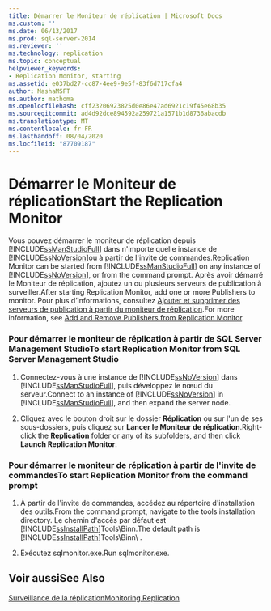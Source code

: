 ```yaml
---
title: Démarrer le Moniteur de réplication | Microsoft Docs
ms.custom: ''
ms.date: 06/13/2017
ms.prod: sql-server-2014
ms.reviewer: ''
ms.technology: replication
ms.topic: conceptual
helpviewer_keywords:
- Replication Monitor, starting
ms.assetid: e037bd27-cc87-4ee9-9e5f-83f6d717cfa4
author: MashaMSFT
ms.author: mathoma
ms.openlocfilehash: cff23206923825d0e86e47ad6921c19f45e68b35
ms.sourcegitcommit: ad4d92dce894592a259721a1571b1d8736abacdb
ms.translationtype: MT
ms.contentlocale: fr-FR
ms.lasthandoff: 08/04/2020
ms.locfileid: "87709187"
---
```

# <a name="start-the-replication-monitor"></a><span data-ttu-id="1ffce-102">Démarrer le Moniteur de réplication</span><span class="sxs-lookup"><span data-stu-id="1ffce-102">Start the Replication Monitor</span></span>
  <span data-ttu-id="1ffce-103">Vous pouvez démarrer le moniteur de réplication depuis [!INCLUDE[ssManStudioFull](../../../includes/ssmanstudiofull-md.md)] dans n'importe quelle instance de [!INCLUDE[ssNoVersion](../../../includes/ssnoversion-md.md)]ou à partir de l'invite de commandes.</span><span class="sxs-lookup"><span data-stu-id="1ffce-103">Replication Monitor can be started from [!INCLUDE[ssManStudioFull](../../../includes/ssmanstudiofull-md.md)] on any instance of [!INCLUDE[ssNoVersion](../../../includes/ssnoversion-md.md)], or from the command prompt.</span></span> <span data-ttu-id="1ffce-104">Après avoir démarré le Moniteur de réplication, ajoutez un ou plusieurs serveurs de publication à surveiller.</span><span class="sxs-lookup"><span data-stu-id="1ffce-104">After starting Replication Monitor, add one or more Publishers to monitor.</span></span> <span data-ttu-id="1ffce-105">Pour plus d’informations, consultez [Ajouter et supprimer des serveurs de publication à partir du moniteur de réplication](add-and-remove-publishers-from-replication-monitor.md).</span><span class="sxs-lookup"><span data-stu-id="1ffce-105">For more information, see [Add and Remove Publishers from Replication Monitor](add-and-remove-publishers-from-replication-monitor.md).</span></span>  
  
### <a name="to-start-replication-monitor-from-sql-server-management-studio"></a><span data-ttu-id="1ffce-106">Pour démarrer le moniteur de réplication à partir de SQL Server Management Studio</span><span class="sxs-lookup"><span data-stu-id="1ffce-106">To start Replication Monitor from SQL Server Management Studio</span></span>  
  
1.  <span data-ttu-id="1ffce-107">Connectez-vous à une instance de [!INCLUDE[ssNoVersion](../../../includes/ssnoversion-md.md)] dans [!INCLUDE[ssManStudioFull](../../../includes/ssmanstudiofull-md.md)], puis développez le nœud du serveur.</span><span class="sxs-lookup"><span data-stu-id="1ffce-107">Connect to an instance of [!INCLUDE[ssNoVersion](../../../includes/ssnoversion-md.md)] in [!INCLUDE[ssManStudioFull](../../../includes/ssmanstudiofull-md.md)], and then expand the server node.</span></span>  
  
2.  <span data-ttu-id="1ffce-108">Cliquez avec le bouton droit sur le dossier **Réplication** ou sur l'un de ses sous-dossiers, puis cliquez sur **Lancer le Moniteur de réplication**.</span><span class="sxs-lookup"><span data-stu-id="1ffce-108">Right-click the **Replication** folder or any of its subfolders, and then click **Launch Replication Monitor**.</span></span>  
  
### <a name="to-start-replication-monitor-from-the-command-prompt"></a><span data-ttu-id="1ffce-109">Pour démarrer le moniteur de réplication à partir de l'invite de commandes</span><span class="sxs-lookup"><span data-stu-id="1ffce-109">To start Replication Monitor from the command prompt</span></span>  
  
1.  <span data-ttu-id="1ffce-110">À partir de l'invite de commandes, accédez au répertoire d'installation des outils.</span><span class="sxs-lookup"><span data-stu-id="1ffce-110">From the command prompt, navigate to the tools installation directory.</span></span> <span data-ttu-id="1ffce-111">Le chemin d'accès par défaut est [!INCLUDE[ssInstallPath](../../../includes/ssinstallpath-md.md)]Tools\Binn\.</span><span class="sxs-lookup"><span data-stu-id="1ffce-111">The default path is [!INCLUDE[ssInstallPath](../../../includes/ssinstallpath-md.md)]Tools\Binn\ .</span></span>  
  
2.  <span data-ttu-id="1ffce-112">Exécutez sqlmonitor.exe.</span><span class="sxs-lookup"><span data-stu-id="1ffce-112">Run sqlmonitor.exe.</span></span>  
  
## <a name="see-also"></a><span data-ttu-id="1ffce-113">Voir aussi</span><span class="sxs-lookup"><span data-stu-id="1ffce-113">See Also</span></span>  
 [<span data-ttu-id="1ffce-114">Surveillance de la réplication</span><span class="sxs-lookup"><span data-stu-id="1ffce-114">Monitoring Replication</span></span>](../monitoring-replication.md)  
  
  
